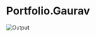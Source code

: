 # Portfolio.Gaurav
![Output](https://user-images.githubusercontent.com/84120770/147545334-3723cbd8-fd4c-44e0-ad16-7dfdc3469463.png)
